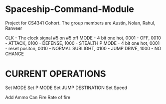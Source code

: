 # Spaceship-Command-Module
Project for CS4341 Cohort. The group members are Austin, Nolan, Rahul, Ranveer

CLK - The clock signal \#5 on \#5 off
MODE - 4 bit one hot, 0001 - OFF, 0010 - ATTACK, 0100 - DEFENSE, 1000 - STEALTH
P MODE - 4 bit one hot, 0001 - reset positon, 0010 - NORMAL SUBLIGHT, 0100 - JUMP DRIVE, 1000 - NO CHANGE


# CURRENT OPERATIONS
Set MODE
Set P MODE
Set JUMP DESTINATION
Set Speed

Add Ammo
Can Fire
Rate of fire

